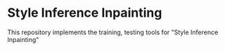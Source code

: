 # Style Inference Inpainting
This repository implements the training, testing tools for "Style Inference Inpainting"
